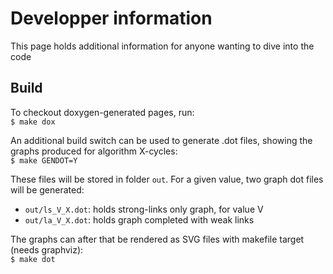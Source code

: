# Developper information

This page holds additional information for anyone wanting to dive into the code

## Build

To checkout doxygen-generated pages, run:  
`$ make dox`

An additional build switch can be used to generate .dot files, showing the graphs produced for algorithm X-cycles:  
`$ make GENDOT=Y`

These files will be stored in folder `out`.
For a given value, two graph dot files will be generated:
- `out/ls_V_X.dot`: holds strong-links only graph, for value V
- `out/la_V_X.dot`: holds graph completed with weak links


The graphs can after that be rendered as SVG files with makefile target (needs graphviz):  
`$ make dot`
